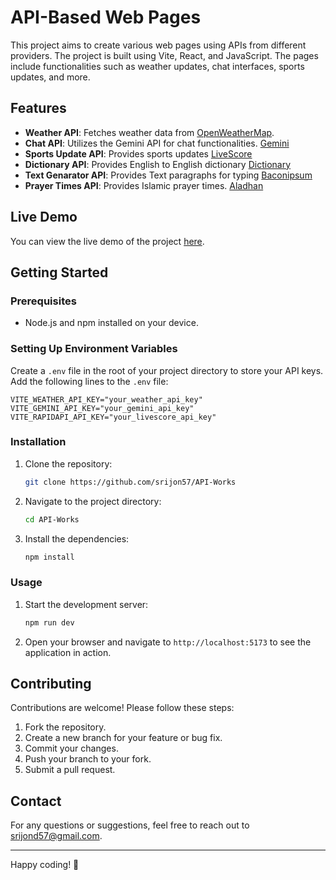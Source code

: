 # API-Based Web Pages

This project aims to create various web pages using APIs from different providers. The project is built using Vite, React, and JavaScript. The pages include functionalities such as weather updates, chat interfaces, sports updates, and more.

## Features

- **Weather API**: Fetches weather data from [OpenWeatherMap](https://api.openweathermap.org/).
- **Chat API**: Utilizes the Gemini API for chat functionalities. [Gemini](https://ai.google.dev/)
- **Sports Update API**: Provides sports updates [LiveScore](https://rapidapi.com/apidojo/api/livescore6)
- **Dictionary API**: Provides English to English dictionary [Dictionary](https://dictionaryapi.dev/)
- **Text Genarator API**: Provides Text paragraphs for typing [Baconipsum](https://baconipsum.com/json-api/)
- **Prayer Times API**: Provides Islamic prayer times. [Aladhan](https://aladhan.com/prayer-times-api#tag/Daily-Prayer-Times/paths/~1v1~1timingsByCity~1%7Bdate%7D/get)

## Live Demo

You can view the live demo of the project [here](https://api-works-one.vercel.app/).

## Getting Started

### Prerequisites

- Node.js and npm installed on your device.

### Setting Up Environment Variables

Create a `.env` file in the root of your project directory to store your API keys. Add the following lines to the `.env` file:

```env
VITE_WEATHER_API_KEY="your_weather_api_key"
VITE_GEMINI_API_KEY="your_gemini_api_key"
VITE_RAPIDAPI_API_KEY="your_livescore_api_key"
```
### Installation

1. Clone the repository:

    ```sh
    git clone https://github.com/srijon57/API-Works
    ```

2. Navigate to the project directory:

    ```sh
    cd API-Works
    ```

3. Install the dependencies:

    ```sh
    npm install
    ```

### Usage

1. Start the development server:

    ```sh
    npm run dev
    ```

2. Open your browser and navigate to `http://localhost:5173` to see the application in action.

## Contributing

Contributions are welcome! Please follow these steps:

1. Fork the repository.
2. Create a new branch for your feature or bug fix.
3. Commit your changes.
4. Push your branch to your fork.
5. Submit a pull request.


## Contact

For any questions or suggestions, feel free to reach out to [srijond57@gmail.com](mailto:srijond57@gmail.com).

---

Happy coding! 🚀
